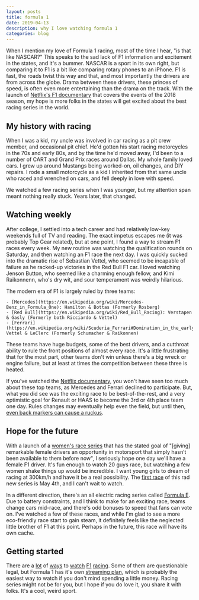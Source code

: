 ```yaml
---
layout: posts
title: formula 1
date: 2019-04-13
description: why I love watching formula 1
categories: blog
---
```


When I mention my love of Formula 1 racing, most of the time I hear, "is that like NASCAR?" This speaks to the sad lack of F1 information and excitement in the states, and it's a bummer. NASCAR is a sport in its own right, but comparing it to F1 is a bit like comparing rotary phones to an iPhone. F1 is fast, the roads twist this way and that, and most importantly the drivers are from across the globe. Drama between these drivers, these princes of speed, is often even more entertaining than the drama on the track. With the launch of [Netflix's F1 documentary](https://en.wikipedia.org/wiki/Formula_1:_Drive_to_Survive) that covers the events of the 2018 season, my hope is more folks in the states will get excited about the best racing series in the world.

## My history with racing

When I was a kid, my uncle was involved in car racing as a pit crew member, and occasional pit chief. He'd gotten his start racing motorcycles in the 70s and early 80s, and by the time he'd moved away, I'd been to a number of CART and Grand Prix races around Dallas. My whole family loved cars. I grew up around Mustangs being worked-on, oil changes, and DIY repairs. I rode a small motorcycle as a kid I inherited from that same uncle who raced and wrenched on cars, and fell deeply in love with speed.

We watched a few racing series when I was younger, but my attention span meant nothing really stuck. Years later, that changed.

## Watching weekly

After college, I settled into a tech career and had relatively low-key weekends full of TV and reading. The exact impetus escapes me (it was probably Top Gear related), but at one point, I found a way to stream F1 races every week. My new routine was watching the qualification rounds on Saturday, and then watching an F1 race the next day. I was quickly sucked into the dramatic rise of Sebastian Vettel, who seemed to be incapable of failure as he racked-up victories in the Red Bull F1 car. I loved watching Jenson Button, who seemed like a charming enough fellow, and Kimi Raikonnenn, who's dry wit, and sour temperament was weirdly hilarious.

The modern era of F1 is largely ruled by three teams:

	- [Mercedes](https://en.wikipedia.org/wiki/Mercedes-Benz_in_Formula_One): Hamilton & Bottas (Formerly Rosberg)
	- [Red Bull](https://en.wikipedia.org/wiki/Red_Bull_Racing): Verstapen & Gasly (Formerly both Ricciardo & Vettel)
	- [Ferrari](https://en.wikipedia.org/wiki/Scuderia_Ferrari#Domination_in_the_early_2000s): Vettel & LeClerc (Formerly Schumacher & Raikonnen)

These teams have huge budgets, some of the best drivers, and a cutthroat ability to rule the front positions of almost every race. It's a little frustrating that for the most part, other teams don't win unless there's a big wreck or engine failure, but at least at times the competition between these three is heated.

If you've watched the [Netflix documentary](https://en.wikipedia.org/wiki/Formula_1:_Drive_to_Survive), you won't have seen too much about these top teams, as Mercedes and Ferrari declined to participate. But, what you did see was the exciting race to be best-of-the-rest, and a very optimistic goal for Renault or HAAS to become the 3rd or 4th place team one day. Rules changes may eventually help even the field, but until then, [even back markers can cause a ruckus](https://www.youtube.com/watch?v=HurubWM67MM).

## Hope for the future

With a launch of a [women's race series](https://wseries.com) that has the stated goal of "[giving] remarkable female drivers an opportunity in motorsport that simply hasn’t been available to them before now", I seriously hope one day we'll have a female F1 driver. It's fun enough to watch 20 guys race, but watching a few women shake things up would be incredible. I want young girls to dream of racing at 300km/h and have it be a real possibility. The [first race](https://wseries.com/races/hockenheim/) of this rad new series is May 4th, and I can't wait to watch.

In a different direction, there's an all electric racing series called [Formula E](https://www.fiaformulae.com/en/championship/teams-and-drivers). Due to battery constraints, and I think to make for an exciting race, teams change cars mid-race, and there's odd bonuses to speed that fans can vote on. I've watched a few of these races, and while I'm glad to see a more eco-friendly race start to gain steam, it definitely feels like the neglected little brother of F1 at this point. Perhaps in the future, this race will have its own cache.

## Getting started

There are a [lot](https://www.techradar.com/news/2019-f1-live-stream-how-to-watch-every-grand-prix-online-from-anywhere) of [ways](https://www.strikeout.nu/formula-1) to [watch](https://formula1-live.stream) [F1](http://stream.nbcsports.com/f1/) [racing](https://f1tv.formula1.com/en/). Some of them are questionable legal, but Formula 1 has it's own [streaming plan](https://www.formula1.com/en/subscribe-to-f1-tv.html#en), which is probably the easiest way to watch if you don't mind spending a little money. Racing series might not be for you, but I hope if you do love it, you share it with folks. It's a cool, weird sport.
